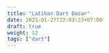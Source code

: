 ```yaml
---
title: "Latihan Dart Dasar"
date: 2023-01-27T22:03:23+07:00
draft: true
weight: 12
tags: ["dart"]
---
```


